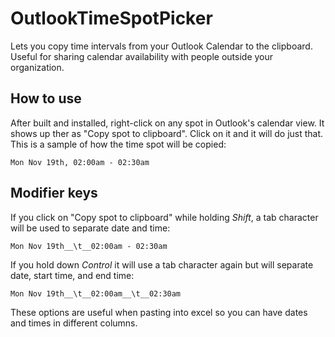 # OutlookTimeSpotPicker
Lets you copy time intervals from your Outlook Calendar to the clipboard. Useful for sharing calendar availability with people outside your organization.

## How to use
After built and installed, right-click on any spot in Outlook's calendar view. It shows up ther as "Copy spot to clipboard". Click on it and it will do just that. This is a sample of how the time spot will be copied:

```
Mon Nov 19th, 02:00am - 02:30am
```
## Modifier keys

If you click on "Copy spot to clipboard" while holding _Shift_, a tab character will be used to separate date and time:
```
Mon Nov 19th__\t__02:00am - 02:30am
```
If you hold down _Control_ it will use a tab character again but will separate date, start time, and end time:
```
Mon Nov 19th__\t__02:00am__\t__02:30am
```

These options are useful when pasting into excel so you can have dates and times in different columns.